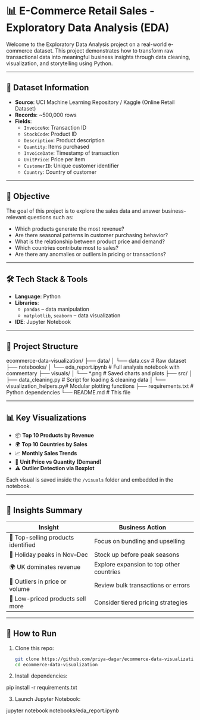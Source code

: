 # 📊 E-Commerce Retail Sales - Exploratory Data Analysis (EDA)

Welcome to the Exploratory Data Analysis project on a real-world e-commerce dataset. This project demonstrates how to transform raw transactional data into meaningful business insights through data cleaning, visualization, and storytelling using Python.

---

## 📁 Dataset Information

- **Source**: UCI Machine Learning Repository / Kaggle (Online Retail Dataset)
- **Records**: ~500,000 rows
- **Fields**:
  - `InvoiceNo`: Transaction ID
  - `StockCode`: Product ID
  - `Description`: Product description
  - `Quantity`: Items purchased
  - `InvoiceDate`: Timestamp of transaction
  - `UnitPrice`: Price per item
  - `CustomerID`: Unique customer identifier
  - `Country`: Country of customer

---

## 🎯 Objective

The goal of this project is to explore the sales data and answer business-relevant questions such as:
- Which products generate the most revenue?
- Are there seasonal patterns in customer purchasing behavior?
- What is the relationship between product price and demand?
- Which countries contribute most to sales?
- Are there any anomalies or outliers in pricing or transactions?

---

## 🛠️ Tech Stack & Tools

- **Language**: Python
- **Libraries**: 
  - `pandas` – data manipulation
  - `matplotlib`, `seaborn` – data visualization
- **IDE**: Jupyter Notebook

---

## 📂 Project Structure

ecommerce-data-visualization/
├── data/
│ └── data.csv # Raw dataset
├── notebooks/
│ └── eda_report.ipynb # Full analysis notebook with commentary
├── visuals/
│ └── *.png # Saved charts and plots
├── src/
│ ├── data_cleaning.py # Script for loading & cleaning data
│ └── visualization_helpers.py# Modular plotting functions
├── requirements.txt # Python dependencies
└── README.md # This file


---

## 📊 Key Visualizations

- 📦 **Top 10 Products by Revenue**
- 🌍 **Top 10 Countries by Sales**
- 📈 **Monthly Sales Trends**
- 💸 **Unit Price vs Quantity (Demand)**
- ⚠️ **Outlier Detection via Boxplot**

Each visual is saved inside the `/visuals` folder and embedded in the notebook.

---

## 📌 Insights Summary

| Insight | Business Action |
|--------|-----------------|
| 🚀 Top-selling products identified | Focus on bundling and upselling |
| 📅 Holiday peaks in Nov–Dec | Stock up before peak seasons |
| 🌍 UK dominates revenue | Explore expansion to top other countries |
| 🧾 Outliers in price or volume | Review bulk transactions or errors |
| 🎯 Low-priced products sell more | Consider tiered pricing strategies |

---

## 🚀 How to Run

1. Clone this repo:
   ```bash
   git clone https://github.com/priya-dagar/ecommerce-data-visualization.git
   cd ecommerce-data-visualization

2. Install dependencies:

pip install -r requirements.txt

3. Launch Jupyter Notebook:

jupyter notebook notebooks/eda_report.ipynb
